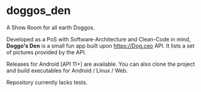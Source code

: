 # doggos_den

A Show Room for all earth Doggos.

Developed as a PoS with Software-Architecture and Clean-Code in mind, **Doggo's Den** is a small fun app built upon https://Dog.ceo API. It lists a set of pictures provided by the API.

Releases for Android [API 11+] are available. You can also clone the project and build executables for Android / Linux / Web.

Repository currently lacks tests.
